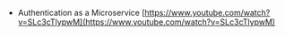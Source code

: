 - Authentication as a Microservice [https://www.youtube.com/watch?v=SLc3cTlypwM](https://www.youtube.com/watch?v=SLc3cTlypwM)
